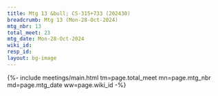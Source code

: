 ```yaml
---
title: Mtg 13 &bull; CS-315+733 (202430)
breadcrumb: Mtg 13 (Mon-28-Oct-2024)
mtg_nbr: 13
total_meet: 23
mtg_date: Mon-28-Oct-2024
wiki_id: 
resp_id: 
layout: bg-image
---
```


{%- include meetings/main.html
    tm=page.total_meet
    mn=page.mtg_nbr
    md=page.mtg_date
    ww=page.wiki_id
-%}
